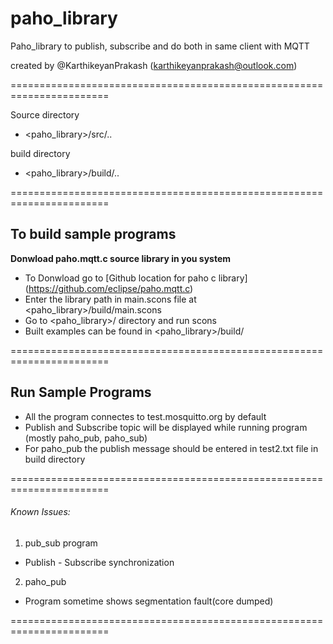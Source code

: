 # paho_library
Paho_library to publish, subscribe and do both in same client with MQTT

created by @KarthikeyanPrakash (karthikeyanprakash@outlook.com)

=======================================================================

Source directory 	
- <paho_library>/src/..

build directory	
- <paho_library>/build/..

=======================================================================
## To build sample programs

**Donwload paho.mqtt.c source library in you system**

- To Donwload go to [Github location for paho c library] (https://github.com/eclipse/paho.mqtt.c)
- Enter the library path in main.scons file at <paho_library>/build/main.scons
- Go to <paho_library>/ directory and run scons
- Built examples can be found in <paho_library>/build/

=======================================================================
## Run Sample Programs

- All the program connectes to test.mosquitto.org by default
- Publish and Subscribe topic will be displayed while running program (mostly paho_pub, paho_sub)
- For paho_pub the publish message should be entered in test2.txt file in build directory

=======================================================================
###### Known Issues:
1. pub_sub program
  * Publish - Subscribe synchronization	
2. paho_pub
  * Program sometime shows segmentation fault(core dumped) 

=======================================================================	
